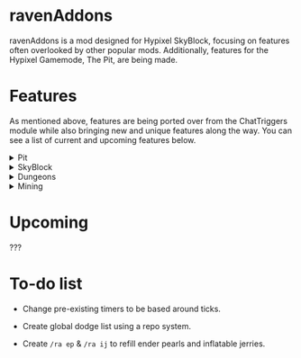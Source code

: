 # ravenAddons

ravenAddons is a mod designed for Hypixel SkyBlock, focusing on features often overlooked by other popular mods. Additionally, features for the Hypixel Gamemode, The Pit, are being made.

# Features

As mentioned above, features are being ported over from the ChatTriggers module while also bringing new and unique features along the way. You can see a list of current and upcoming features below.

<details>
<summary>Pit</summary>

## Pit
- Care Package Highlighter

![Care Package Highlighter - Mystic Sword](https://cdn.modrinth.com/data/cached_images/a9e81c7528013f61bdd4829f40ddf3e67775f4c9.png)

</details>

<details>
<summary>SkyBlock</summary>

## SkyBlock

+ Dodge List
  - Checks if players that join through party finder are on your dodge list. 
  - It allows the user to supply a reason for why you have dodged the user.
  - Users can choose the duration for how long players should be dodged for by using `/ra dodge tempadd <player> <duration> [reason]`
  - Has the additional option to automatically kick (and the option to announce why).

![Dodge List](https://github.com/user-attachments/assets/a6c970f7-d82b-47dd-aab8-8b31555349bb)

+ DROP Alerts
  - Select a username to annoy with your rare drops.
 
+ Fire Freeze Timer
  - Places a timer above an entity's head when they are frozen with a Fire Freeze Staff.
  - Additional options include announcing to party chat when a mob is frozen and a notification for when you should re-activate the ability of Fire Freeze Staff to freeze the mob again.

</details>

<details>
<summary>Dungeons</summary>

## Dungeons

+ Fire Freeze Timer (Floor 3)
  - You can choose if the timer should start from five to three seconds.
  - Sound customizability for when you should freeze the professor while the default sound being `random.anvil_land`.

+ Better Device Notifications
  - Replaces Hypixel's device complete titles for your username with a custom title or subtitle that you have chosen.

+ Energy Crystal Notification
  - Shows "Place Crystal" when you have an energy crystal in your inventory.
 
+ Leap Announce
  - Customizable leap announce.

+ Leap Sound
  - Plays note.pling when you leap to someone.

</details>

<details>
<summary>Mining</summary>

## Mining
+ Mining Ability Notifications
  
+ Gemstone Powder Notifications
  - Option to choose the threshold of powder.
</details>

# Upcoming

???

# To-do list

+ Change pre-existing timers to be based around ticks.

+ Create global dodge list using a repo system.

+ Create `/ra ep` & `/ra ij` to refill ender pearls and inflatable jerries.
